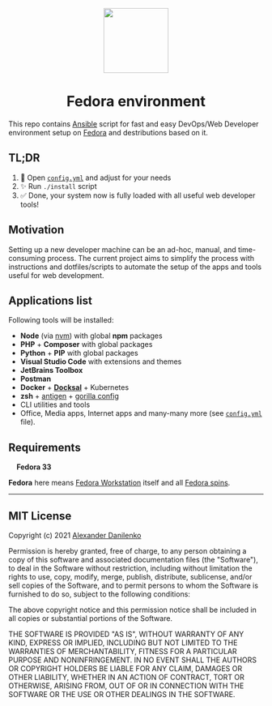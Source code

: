 <p align="center">
  <img src="https://cdn.svgporn.com/logos/fedora.svg" width="128" />
</p>

<h1 align="center">
  Fedora environment
</h1>

This repo contains [Ansible](https://www.ansible.com/) script for fast and easy DevOps/Web Developer environment setup on [Fedora](https://getfedora.org/) and destributions based on it.

## TL;DR

1. 📝 Open [`config.yml`](config.yml) and adjust for your needs
2. ✨ Run `./install` script
3. ✅ Done, your system now is fully loaded with all useful web developer tools! 

## Motivation

Setting up a new developer machine can be an ad-hoc, manual, and time-consuming process. The current project aims to simplify the process with instructions and dotfiles/scripts to automate the setup of the apps and tools useful for web development.

## Applications list

Following tools will be installed:

- **Node** (via [nvm](https://github.com/nvm-sh/nvm)) with global **npm** packages
- **PHP** + **Composer** with global packages
- **Python** + **PIP** with global packages
- **Visual Studio Code** with extensions and themes
- **JetBrains Toolbox**
- **Postman**
- **Docker** + [**Docksal**](https://docksal.io/) + Kubernetes
- **zsh** + [antigen](https://github.com/zsh-users/antigen) + [gorilla config](home/.zshrc)
- CLI utilities and tools
- Office, Media apps, Internet apps and many-many more (see [`config.yml`](config.yml) file).

## Requirements

<img src="https://cdn.svgporn.com/logos/fedora.svg" height="12" /> **Fedora 33**

**Fedora** here means [Fedora Workstation](https://getfedora.org/workstation/) itself and all [Fedora spins](https://spins.fedoraproject.org/).

- - -

## MIT License

Copyright (c) 2021 [Alexander Danilenko](https://github.com/alexander-danilenko)

Permission is hereby granted, free of charge, to any person obtaining a copy
of this software and associated documentation files (the "Software"), to deal
in the Software without restriction, including without limitation the rights
to use, copy, modify, merge, publish, distribute, sublicense, and/or sell
copies of the Software, and to permit persons to whom the Software is
furnished to do so, subject to the following conditions:

The above copyright notice and this permission notice shall be included in all
copies or substantial portions of the Software.

THE SOFTWARE IS PROVIDED "AS IS", WITHOUT WARRANTY OF ANY KIND, EXPRESS OR
IMPLIED, INCLUDING BUT NOT LIMITED TO THE WARRANTIES OF MERCHANTABILITY,
FITNESS FOR A PARTICULAR PURPOSE AND NONINFRINGEMENT. IN NO EVENT SHALL THE
AUTHORS OR COPYRIGHT HOLDERS BE LIABLE FOR ANY CLAIM, DAMAGES OR OTHER
LIABILITY, WHETHER IN AN ACTION OF CONTRACT, TORT OR OTHERWISE, ARISING FROM,
OUT OF OR IN CONNECTION WITH THE SOFTWARE OR THE USE OR OTHER DEALINGS IN THE
SOFTWARE.
